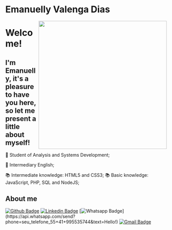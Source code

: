 # Emanuelly Valenga Dias

<img align="right" height="400" src="foto.jpeg">

# Welcome!

## I'm Emanuelly, it's a pleasure to have you here, so let me present a little about myself!

📕 Student of Analysis and Systems Development;

💬 Intermediary English;

📚 Intermediate knowledge: HTML5 and CSS3;
📚 Basic knowledge: JavaScript, PHP, SQL and NodeJS;

## About me 
[![Github Badge](https://img.shields.io/badge/-Github-000?style=flat-square&logo=Github&logoColor=white&link=https://github.com/Emanuelly10)](https://github.com/Emanuelly10)
[![Linkedin Badge](https://img.shields.io/badge/-LinkedIn-blue?style=flat-square&logo=Linkedin&logoColor=white&link=https://www.linkedin.com/in/emanuellyvalenga/)](https://www.linkedin.com/in/emanuellyvalenga)
[![Whatsapp Badge](https://img.shields.io/badge/-Whatsapp-4CA143?style=flat-square&labelColor=4CA143&logo=whatsapp&logoColor=white&link=https://api.whatsapp.com/send?phone=seu_telefone_55+41+995535744&text=Hello!)](https://api.whatsapp.com/send?phone=seu_telefone_55+41+995535744&text=Hello!)
[![Gmail Badge](https://img.shields.io/badge/-Gmail-c14438?style=flat-square&logo=Gmail&logoColor=white&link=mailto:emanuelly.valenga@gmail.com)](mailto:emanuelly.valenga@gmail.com)
